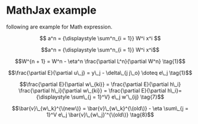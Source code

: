 # MathJax example

following are example for Math expression.


$$
a^n = {\displaystyle \sum^n_{i = 1}} W^i x^i
$$


$$a^n = {\displaystyle \sum^n_{i = 1}} W^i x^i$$

$$W^{n + 1} = W^n - \eta^n \frac{\partial L^n}{\partial W^n} \tag{1}$$

$$\frac{\partial E}{\partial u\_j} = y\_j - \delta\_{j j\_o} \doteq e\_j \tag{1}$$

$$\frac{\partial E}{\partial w\_{ki}} = \frac{\partial E}{\partial h\_i} \frac{\partial h\_i}{\partial w\_{ki}} = \frac{\partial E}{\partial h\_i}= {\displaystyle \sum\_{j = 1}^V} e\_j w'\_{ij} \tag{7}$$

$$\bar{v}\_{w\_k}^{\(new\)} = \bar{v}\_{w\_k}^{\(old\)} - \eta \sum\_{j = 1}^V e\_j \bar{v}\_{w\_j}'^{\(old\)} \tag{8}$$


